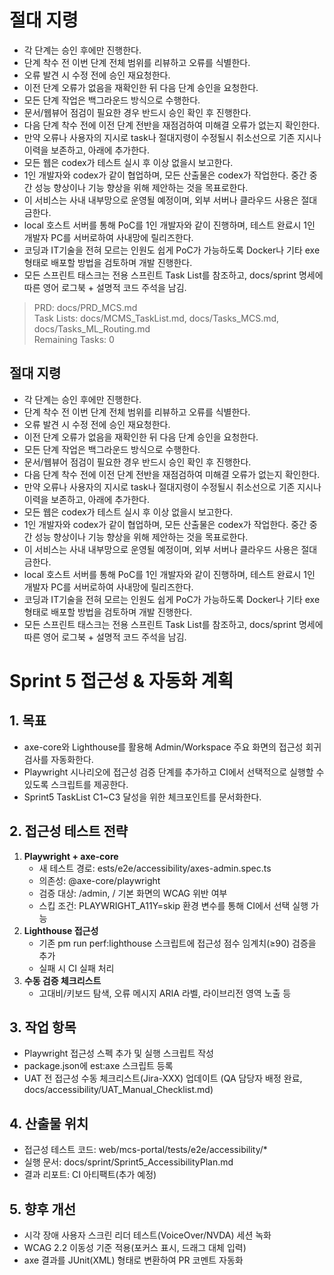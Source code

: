 # 절대 지령
- 각 단계는 승인 후에만 진행한다.
- 단계 착수 전 이번 단계 전체 범위를 리뷰하고 오류를 식별한다.
- 오류 발견 시 수정 전에 승인 재요청한다.
- 이전 단계 오류가 없음을 재확인한 뒤 다음 단계 승인을 요청한다.
- 모든 단계 작업은 백그라운드 방식으로 수행한다.
- 문서/웹뷰어 점검이 필요한 경우 반드시 승인 확인 후 진행한다.
- 다음 단계 착수 전에 이전 단계 전반을 재점검하여 미해결 오류가 없는지 확인한다.
- 만약 오류나 사용자의 지시로 task나 절대지령이 수정될시 취소선으로 기존 지시나 이력을 보존하고, 아래에 추가한다.
- 모든 웹은 codex가 테스트 실시 후 이상 없을시 보고한다.
- 1인 개발자와 codex가 같이 협업하며, 모든 산출물은 codex가 작업한다. 중간 중간 성능 향상이나 기능 향상을 위해 제안하는 것을 목표로한다.
- 이 서비스는 사내 내부망으로 운영될 예정이며, 외부 서버나 클라우드 사용은 절대 금한다.
- local 호스트 서버를 통해 PoC를 1인 개발자와 같이 진행하며, 테스트 완료시 1인 개발자 PC를 서버로하여 사내망에 릴리즈한다.
- 코딩과 IT기술을 전혀 모르는 인원도 쉽게 PoC가 가능하도록 Docker나 기타 exe 형태로 배포할 방법을 검토하며 개발 진행한다.
- 모든 스프린트 태스크는 전용 스프린트 Task List를 참조하고, docs/sprint 명세에 따른 영어 로그북 + 설명적 코드 주석을 남김.

> PRD: docs/PRD_MCS.md  
> Task Lists: docs/MCMS_TaskList.md, docs/Tasks_MCS.md, docs/Tasks_ML_Routing.md  
> Remaining Tasks: 0

## 절대 지령
- 각 단계는 승인 후에만 진행한다.
- 단계 착수 전 이번 단계 전체 범위를 리뷰하고 오류를 식별한다.
- 오류 발견 시 수정 전에 승인 재요청한다.
- 이전 단계 오류가 없음을 재확인한 뒤 다음 단계 승인을 요청한다.
- 모든 단계 작업은 백그라운드 방식으로 수행한다.
- 문서/웹뷰어 점검이 필요한 경우 반드시 승인 확인 후 진행한다.
- 다음 단계 착수 전에 이전 단계 전반을 재점검하여 미해결 오류가 없는지 확인한다.
- 만약 오류나 사용자의 지시로 task나 절대지령이 수정될시 취소선으로 기존 지시나 이력을 보존하고, 아래에 추가한다.
- 모든 웹은 codex가 테스트 실시 후 이상 없을시 보고한다.
- 1인 개발자와 codex가 같이 협업하며, 모든 산출물은 codex가 작업한다. 중간 중간 성능 향상이나 기능 향상을 위해 제안하는 것을 목표로한다.
- 이 서비스는 사내 내부망으로 운영될 예정이며, 외부 서버나 클라우드 사용은 절대 금한다.
- local 호스트 서버를 통해 PoC를 1인 개발자와 같이 진행하며, 테스트 완료시 1인 개발자 PC를 서버로하여 사내망에 릴리즈한다.
- 코딩과 IT기술을 전혀 모르는 인원도 쉽게 PoC가 가능하도록 Docker나 기타 exe 형태로 배포할 방법을 검토하며 개발 진행한다.
- 모든 스프린트 태스크는 전용 스프린트 Task List를 참조하고, docs/sprint 명세에 따른 영어 로그북 + 설명적 코드 주석을 남김.
# Sprint 5 접근성 & 자동화 계획

## 1. 목표
- axe-core와 Lighthouse를 활용해 Admin/Workspace 주요 화면의 접근성 회귀 검사를 자동화한다.
- Playwright 시나리오에 접근성 검증 단계를 추가하고 CI에서 선택적으로 실행할 수 있도록 스크립트를 제공한다.
- Sprint5 TaskList C1~C3 달성을 위한 체크포인트를 문서화한다.

## 2. 접근성 테스트 전략
1. **Playwright + axe-core**
   - 새 테스트 경로: 	ests/e2e/accessibility/axes-admin.spec.ts
   - 의존성: @axe-core/playwright
   - 검증 대상: /admin, / 기본 화면의 WCAG 위반 여부
   - 스킵 조건: PLAYWRIGHT_A11Y=skip 환경 변수를 통해 CI에서 선택 실행 가능
2. **Lighthouse 접근성**
   - 기존 
pm run perf:lighthouse 스크립트에 접근성 점수 임계치(≥90) 검증을 추가
   - 실패 시 CI 실패 처리
3. **수동 검증 체크리스트**
   - 고대비/키보드 탐색, 오류 메시지 ARIA 라벨, 라이브리전 영역 노출 등

## 3. 작업 항목
- Playwright 접근성 스펙 추가 및 실행 스크립트 작성
- package.json에 	est:axe 스크립트 등록
- UAT 전 접근성 수동 체크리스트(Jira-XXX) 업데이트 (QA 담당자 배정 완료, docs/accessibility/UAT_Manual_Checklist.md)

## 4. 산출물 위치
- 접근성 테스트 코드: web/mcs-portal/tests/e2e/accessibility/*
- 실행 문서: docs/sprint/Sprint5_AccessibilityPlan.md
- 결과 리포트: CI 아티팩트(추가 예정)

## 5. 향후 개선
- 시각 장애 사용자 스크린 리더 테스트(VoiceOver/NVDA) 세션 녹화
- WCAG 2.2 이동성 기준 적용(포커스 표시, 드래그 대체 입력)
- axe 결과를 JUnit(XML) 형태로 변환하여 PR 코멘트 자동화

